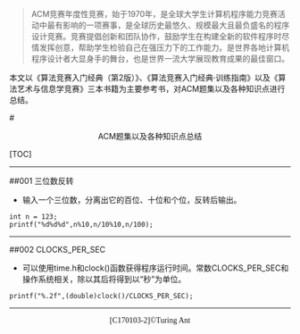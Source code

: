 > ACM竞赛年度性竞赛，始于1970年，是全球大学生计算机程序能力竞赛活动中最有影响的一项赛事，是全球历史最悠久、规模最大且最负盛名的程序设计竞赛。竞赛提倡创新和团队协作，鼓励学生在构建全新的软件程序时尽情发挥创意，帮助学生检验自己在强压力下的工作能力。是世界各地计算机程序设计者大显身手的舞台，也是世界一流大学展现教育成果的最佳窗口。

本文以《算法竞赛入门经典（第2版）》、《算法竞赛入门经典·训练指南》以及《算法艺术与信息学竞赛》三本书籍为主要参考书，对ACM题集以及各种知识点进行总结。


#<center>ACM题集以及各种知识点总结</center>


[TOC]

----------
##001 三位数反转

 - 输入一个三位数，分离出它的百位、十位和个位，反转后输出。

```
int n = 123;
printf("%d%d%d",n%10,n/10%10,n/100);
```


----------
##002 CLOCKS_PER_SEC

 - 可以使用time.h和clock()函数获得程序运行时间。常数CLOCKS_PER_SEC和操作系统相关，除以其后将得到以“秒”为单位。

```
printf("%.2f",(double)clock()/CLOCKS_PER_SEC);
```
----------







<center><font face="Times New Roman">[C170103-2]©Turing Ant</font></center>